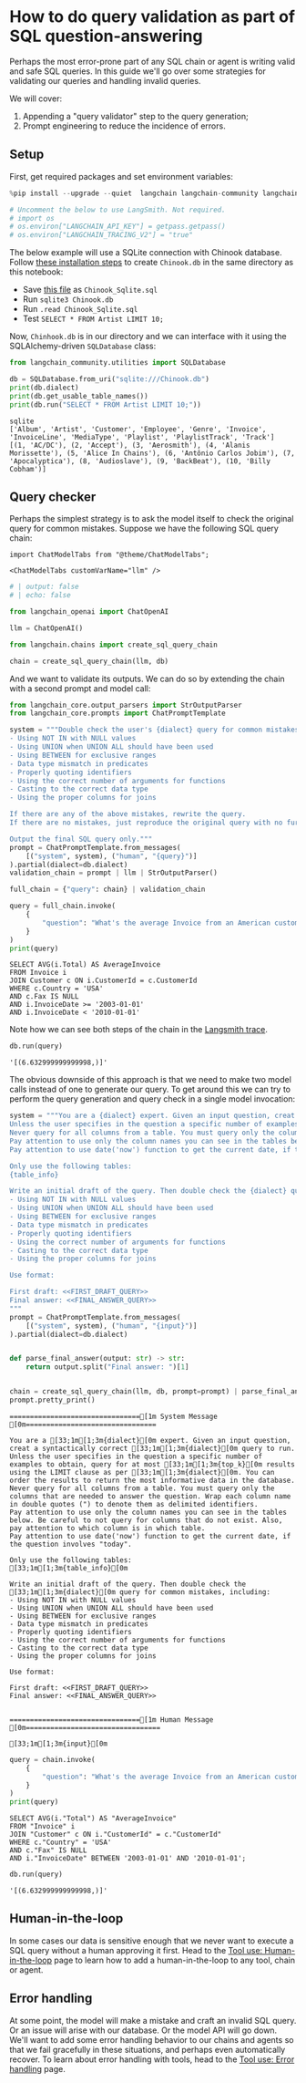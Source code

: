 # How to do query validation as part of SQL question-answering

Perhaps the most error-prone part of any SQL chain or agent is writing valid and safe SQL queries. In this guide we'll go over some strategies for validating our queries and handling invalid queries.

We will cover: 

1. Appending a "query validator" step to the query generation;
2. Prompt engineering to reduce the incidence of errors.

## Setup

First, get required packages and set environment variables:


```python
%pip install --upgrade --quiet  langchain langchain-community langchain-openai
```


```python
# Uncomment the below to use LangSmith. Not required.
# import os
# os.environ["LANGCHAIN_API_KEY"] = getpass.getpass()
# os.environ["LANGCHAIN_TRACING_V2"] = "true"
```

The below example will use a SQLite connection with Chinook database. Follow [these installation steps](https://database.guide/2-sample-databases-sqlite/) to create `Chinook.db` in the same directory as this notebook:

* Save [this file](https://raw.githubusercontent.com/lerocha/chinook-database/master/ChinookDatabase/DataSources/Chinook_Sqlite.sql) as `Chinook_Sqlite.sql`
* Run `sqlite3 Chinook.db`
* Run `.read Chinook_Sqlite.sql`
* Test `SELECT * FROM Artist LIMIT 10;`

Now, `Chinhook.db` is in our directory and we can interface with it using the SQLAlchemy-driven `SQLDatabase` class:


```python
from langchain_community.utilities import SQLDatabase

db = SQLDatabase.from_uri("sqlite:///Chinook.db")
print(db.dialect)
print(db.get_usable_table_names())
print(db.run("SELECT * FROM Artist LIMIT 10;"))
```

    sqlite
    ['Album', 'Artist', 'Customer', 'Employee', 'Genre', 'Invoice', 'InvoiceLine', 'MediaType', 'Playlist', 'PlaylistTrack', 'Track']
    [(1, 'AC/DC'), (2, 'Accept'), (3, 'Aerosmith'), (4, 'Alanis Morissette'), (5, 'Alice In Chains'), (6, 'Antônio Carlos Jobim'), (7, 'Apocalyptica'), (8, 'Audioslave'), (9, 'BackBeat'), (10, 'Billy Cobham')]


## Query checker

Perhaps the simplest strategy is to ask the model itself to check the original query for common mistakes. Suppose we have the following SQL query chain:

```{=mdx}
import ChatModelTabs from "@theme/ChatModelTabs";

<ChatModelTabs customVarName="llm" />
```


```python
# | output: false
# | echo: false

from langchain_openai import ChatOpenAI

llm = ChatOpenAI()
```


```python
from langchain.chains import create_sql_query_chain

chain = create_sql_query_chain(llm, db)
```

And we want to validate its outputs. We can do so by extending the chain with a second prompt and model call:


```python
from langchain_core.output_parsers import StrOutputParser
from langchain_core.prompts import ChatPromptTemplate

system = """Double check the user's {dialect} query for common mistakes, including:
- Using NOT IN with NULL values
- Using UNION when UNION ALL should have been used
- Using BETWEEN for exclusive ranges
- Data type mismatch in predicates
- Properly quoting identifiers
- Using the correct number of arguments for functions
- Casting to the correct data type
- Using the proper columns for joins

If there are any of the above mistakes, rewrite the query.
If there are no mistakes, just reproduce the original query with no further commentary.

Output the final SQL query only."""
prompt = ChatPromptTemplate.from_messages(
    [("system", system), ("human", "{query}")]
).partial(dialect=db.dialect)
validation_chain = prompt | llm | StrOutputParser()

full_chain = {"query": chain} | validation_chain
```


```python
query = full_chain.invoke(
    {
        "question": "What's the average Invoice from an American customer whose Fax is missing since 2003 but before 2010"
    }
)
print(query)
```

    SELECT AVG(i.Total) AS AverageInvoice
    FROM Invoice i
    JOIN Customer c ON i.CustomerId = c.CustomerId
    WHERE c.Country = 'USA'
    AND c.Fax IS NULL
    AND i.InvoiceDate >= '2003-01-01' 
    AND i.InvoiceDate < '2010-01-01'


Note how we can see both steps of the chain in the [Langsmith trace](https://smith.langchain.com/public/8a743295-a57c-4e4c-8625-bc7e36af9d74/r).


```python
db.run(query)
```




    '[(6.632999999999998,)]'



The obvious downside of this approach is that we need to make two model calls instead of one to generate our query. To get around this we can try to perform the query generation and query check in a single model invocation:


```python
system = """You are a {dialect} expert. Given an input question, creat a syntactically correct {dialect} query to run.
Unless the user specifies in the question a specific number of examples to obtain, query for at most {top_k} results using the LIMIT clause as per {dialect}. You can order the results to return the most informative data in the database.
Never query for all columns from a table. You must query only the columns that are needed to answer the question. Wrap each column name in double quotes (") to denote them as delimited identifiers.
Pay attention to use only the column names you can see in the tables below. Be careful to not query for columns that do not exist. Also, pay attention to which column is in which table.
Pay attention to use date('now') function to get the current date, if the question involves "today".

Only use the following tables:
{table_info}

Write an initial draft of the query. Then double check the {dialect} query for common mistakes, including:
- Using NOT IN with NULL values
- Using UNION when UNION ALL should have been used
- Using BETWEEN for exclusive ranges
- Data type mismatch in predicates
- Properly quoting identifiers
- Using the correct number of arguments for functions
- Casting to the correct data type
- Using the proper columns for joins

Use format:

First draft: <<FIRST_DRAFT_QUERY>>
Final answer: <<FINAL_ANSWER_QUERY>>
"""
prompt = ChatPromptTemplate.from_messages(
    [("system", system), ("human", "{input}")]
).partial(dialect=db.dialect)


def parse_final_answer(output: str) -> str:
    return output.split("Final answer: ")[1]


chain = create_sql_query_chain(llm, db, prompt=prompt) | parse_final_answer
prompt.pretty_print()
```

    ================================[1m System Message [0m================================
    
    You are a [33;1m[1;3m{dialect}[0m expert. Given an input question, creat a syntactically correct [33;1m[1;3m{dialect}[0m query to run.
    Unless the user specifies in the question a specific number of examples to obtain, query for at most [33;1m[1;3m{top_k}[0m results using the LIMIT clause as per [33;1m[1;3m{dialect}[0m. You can order the results to return the most informative data in the database.
    Never query for all columns from a table. You must query only the columns that are needed to answer the question. Wrap each column name in double quotes (") to denote them as delimited identifiers.
    Pay attention to use only the column names you can see in the tables below. Be careful to not query for columns that do not exist. Also, pay attention to which column is in which table.
    Pay attention to use date('now') function to get the current date, if the question involves "today".
    
    Only use the following tables:
    [33;1m[1;3m{table_info}[0m
    
    Write an initial draft of the query. Then double check the [33;1m[1;3m{dialect}[0m query for common mistakes, including:
    - Using NOT IN with NULL values
    - Using UNION when UNION ALL should have been used
    - Using BETWEEN for exclusive ranges
    - Data type mismatch in predicates
    - Properly quoting identifiers
    - Using the correct number of arguments for functions
    - Casting to the correct data type
    - Using the proper columns for joins
    
    Use format:
    
    First draft: <<FIRST_DRAFT_QUERY>>
    Final answer: <<FINAL_ANSWER_QUERY>>
    
    
    ================================[1m Human Message [0m=================================
    
    [33;1m[1;3m{input}[0m



```python
query = chain.invoke(
    {
        "question": "What's the average Invoice from an American customer whose Fax is missing since 2003 but before 2010"
    }
)
print(query)
```

    
    
    SELECT AVG(i."Total") AS "AverageInvoice"
    FROM "Invoice" i
    JOIN "Customer" c ON i."CustomerId" = c."CustomerId"
    WHERE c."Country" = 'USA'
    AND c."Fax" IS NULL
    AND i."InvoiceDate" BETWEEN '2003-01-01' AND '2010-01-01';



```python
db.run(query)
```




    '[(6.632999999999998,)]'



## Human-in-the-loop

In some cases our data is sensitive enough that we never want to execute a SQL query without a human approving it first. Head to the [Tool use: Human-in-the-loop](/docs/how_to/tools_human) page to learn how to add a human-in-the-loop to any tool, chain or agent.

## Error handling

At some point, the model will make a mistake and craft an invalid SQL query. Or an issue will arise with our database. Or the model API will go down. We'll want to add some error handling behavior to our chains and agents so that we fail gracefully in these situations, and perhaps even automatically recover. To learn about error handling with tools, head to the [Tool use: Error handling](/docs/how_to/tools_error) page.
